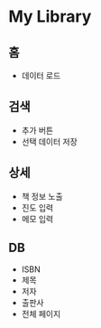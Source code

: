 # My Library

## 홈
- 데이터 로드

## 검색
- 추가 버튼
- 선택 데이터 저장

## 상세
- 책 정보 노출
- 진도 입력
- 메모 입력

## DB
- ISBN
- 제목
- 저자
- 출판사
- 전체 페이지